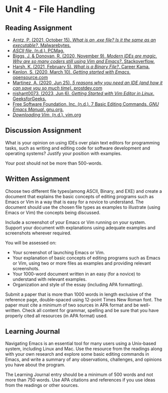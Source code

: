 # Unit 4 - File Handling

## Reading Assignment

- [Arntz, P. (2021, October 15). *What is an .exe file? Is it the same as an executable?*. Malwarebytes.](https://www.malwarebytes.com/blog/news/2021/10/what-is-an-exe-file-is-it-the-same-as-an-executable)
- [*ASCII file*. (n.d.). PCMag.](https://www.pcmag.com/encyclopedia/term/ascii-file)
- [Biggs, J. & Donovan, R. (2020, November 9). *Modern IDEs are magic. Why are so many coders still using Vim and Emacs?*. Stackoverflow.](https://stackoverflow.blog/2020/11/09/modern-ide-vs-vim-emacs/)
- [Harsh, K. (2021, February 5). *What is a Binary File?*. Career Kama.](https://careerkarma.com/blog/what-is-binary-file/)
- [Kenlon, S. (2020, March 10). *Getting started with Emacs*. opensource.com](https://opensource.com/article/20/3/getting-started-emacs)
- [Martinez, A. (2020, Jun 25). *5 reasons why you need an IDE (and how it can save you so much time)*. prostdev.com](https://www.prostdev.com/post/5-reasons-why-you-need-an-ide)
- [nishant0073. (2023, Jun 6). *Getting Started with Vim Editor in Linux*. GeeksforGeeks.](https://www.geeksforgeeks.org/getting-started-with-vim-editor-in-linux/)
- [Free Software Foundation, Inc. (n.d.). 7 Basic Editing Commands. *GNU Emacs Manual*. gnu.org.](https://www.gnu.org/software/emacs/manual/html_node/emacs/Basic.html)
- [*Downloading Vim*. (n.d.). vim.org](https://www.vim.org/download.php)

## Discussion Assignment

What is your opinion on using IDEs over plain text editors for programming tasks, such as writing and editing code for software development and operating systems? Justify your position with examples.

Your post should not be  more than 500-words.

## Written Assignment

Choose two different file types(among ASCII, Binary, and EXE) and create a document that explains the basic concepts of editing programs such as Emacs or Vim in a way that is easy for a novice to understand. The document should use the chosen file types as examples to illustrate (using Emacs or Vim) the concepts being discussed.  

Include a screenshot of your Emacs or Vim running on your system. Support your document with explanations using adequate examples and screenshots wherever required.

You will be assessed on:
- Your screenshot of launching Emacs or Vim.
- Your explanation of basic concepts of editing programs such as Emacs or Vim, using two or more files as examples and providing relevant screenshots.
- Your 1000-word document written in an easy (for a novice) to understand with relevant examples.
- Organization and style of the essay (including APA formatting).

Submit a paper that is more than 1000 words in length exclusive of the reference page, double-spaced using 12-point Times New Roman font. The paper must cite a minimum of two sources in APA format and be well-written. Check all content for grammar, spelling and be sure that you have properly cited all resources (in APA format) used.

## Learning Journal

Navigating Emacs is an essential tool for many users using a Unix-based system, including Linux and Mac. Use the resource from the readings along with your own research and explore some basic editing commands in Emacs, and write a summary of any observations, challenges, and opinions you have about the program.

The Learning Journal entry should be a minimum of 500 words and not more than 750 words. Use APA citations and references if you use ideas from the readings or other sources.